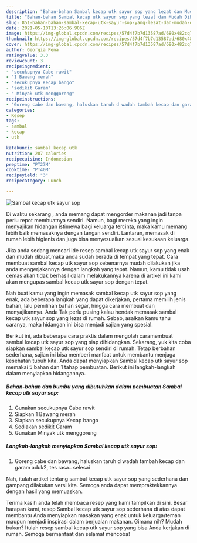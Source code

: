 ```yaml
---
description: "Bahan-bahan Sambal kecap utk sayur sop yang lezat dan Mudah Dibuat"
title: "Bahan-bahan Sambal kecap utk sayur sop yang lezat dan Mudah Dibuat"
slug: 851-bahan-bahan-sambal-kecap-utk-sayur-sop-yang-lezat-dan-mudah-dibuat
date: 2021-05-10T13:26:06.906Z
image: https://img-global.cpcdn.com/recipes/57d4f7b7d13587ad/680x482cq70/sambal-kecap-utk-sayur-sop-foto-resep-utama.jpg
thumbnail: https://img-global.cpcdn.com/recipes/57d4f7b7d13587ad/680x482cq70/sambal-kecap-utk-sayur-sop-foto-resep-utama.jpg
cover: https://img-global.cpcdn.com/recipes/57d4f7b7d13587ad/680x482cq70/sambal-kecap-utk-sayur-sop-foto-resep-utama.jpg
author: Georgia Pena
ratingvalue: 3.3
reviewcount: 3
recipeingredient:
- "secukupnya Cabe rawit"
- "1 Bawang merah"
- "secukupnya Kecap bango"
- "sedikit Garam"
- " Minyak utk menggoreng"
recipeinstructions:
- "Goreng cabe dan bawang, haluskan taruh d wadah tambah kecap dan garam aduk2, tes rasa.. selesai"
categories:
- Resep
tags:
- sambal
- kecap
- utk

katakunci: sambal kecap utk 
nutrition: 287 calories
recipecuisine: Indonesian
preptime: "PT27M"
cooktime: "PT40M"
recipeyield: "3"
recipecategory: Lunch

---
```



![Sambal kecap utk sayur sop](https://img-global.cpcdn.com/recipes/57d4f7b7d13587ad/680x482cq70/sambal-kecap-utk-sayur-sop-foto-resep-utama.jpg)

Di waktu  sekarang , anda memang dapat mengorder makanan jadi tanpa perlu repot membuatnya sendiri. Namun, bagi mereka yang ingin menyajikan hidangan istimewa bagi keluarga tercinta, maka kamu memang lebih baik memasaknya dengan tangan sendiri. Lantaran, memasak di rumah lebih higienis dan juga bisa menyesuaikan sesuai kesukaan keluarga.

Jika anda sedang mencari ide resep sambal kecap utk sayur sop yang enak dan mudah dibuat,maka anda sudah berada di tempat yang tepat. Cara membuat sambal kecap utk sayur sop  sebenarnya mudah dilakukan jika anda mengerjakannya dengan langkah yang tepat. Namun, kamu tidak usah cemas akan tidak berhasil dalam melakukannya 
karena di artikel ini kami akan mengupas sambal kecap utk sayur sop dengan tepat.  



Nah buat kamu yang ingin memasak sambal kecap utk sayur sop yang enak, ada beberapa langkah yang dapat dikerjakan, pertama memilih jenis bahan, lalu pemilihan bahan segar, hingga cara membuat dan menyajikannya. Anda Tak perlu pusing kalau hendak memasak sambal kecap utk sayur sop yang lezat di rumah. Sebab, asalkan kamu  tahu caranya, maka hidangan ini bisa menjadi sajian yang spesial.

Berikut ini, ada beberapa cara praktis  dalam mengolah caramembuat sambal kecap utk sayur sop yang siap dihidangkan. Sekarang, yuk kita coba siapkan sambal kecap utk sayur sop sendiri di rumah. Tetap berbahan sederhana, sajian ini bisa memberi manfaat untuk membantu menjaga kesehatan tubuh kita. Anda dapat menyiapkan Sambal kecap utk sayur sop memakai 5 bahan dan 1 tahap pembuatan. Berikut ini langkah-langkah dalam menyiapkan hidangannya.

<!--inarticleads1-->

##### Bahan-bahan dan bumbu yang dibutuhkan dalam pembuatan Sambal kecap utk sayur sop:

1. Gunakan secukupnya Cabe rawit
1. Siapkan 1 Bawang merah
1. Siapkan secukupnya Kecap bango
1. Sediakan sedikit Garam
1. Gunakan  Minyak utk menggoreng




<!--inarticleads2-->

##### Langkah-langkah menyiapkan Sambal kecap utk sayur sop:

1. Goreng cabe dan bawang, haluskan taruh d wadah tambah kecap dan garam aduk2, tes rasa.. selesai




Nah, itulah artikel tentang  sambal kecap utk sayur sop  yang sederhana dan gampang dilakukan versi kita. Semoga anda dapat mempraktekkannya dengan hasil yang memuaskan. 

Terima kasih anda telah membaca resep yang kami tampilkan di sini. Besar harapan kami, resep  Sambal kecap utk sayur sop sederhana di atas dapat membantu Anda menyiapkan masakan yang enak untuk keluarga/teman maupun menjadi inspirasi dalam berjualan makanan. Gimana nih? Mudah bukan? Itulah resep sambal kecap utk sayur sop yang bisa Anda kerjakan di rumah. Semoga bermanfaat dan selamat mencoba!


